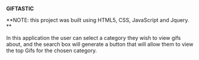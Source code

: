 **GIFTASTIC**

**NOTE: this project was built using HTML5, CSS, JavaScript and Jquery. **


In this application the user can select a category they wish to view gifs about, and the search box will generate a button that will allow them to view the top Gifs for the chosen category. 
